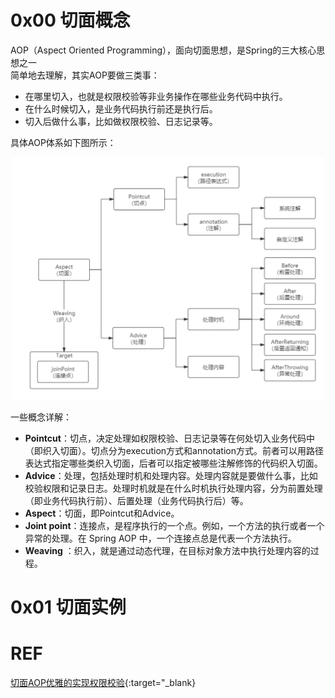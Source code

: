 # 0x00 切面概念
AOP（Aspect Oriented Programming），面向切面思想，是Spring的三大核心思想之一<br>
简单地去理解，其实AOP要做三类事：
* 在哪里切入，也就是权限校验等非业务操作在哪些业务代码中执行。
* 在什么时候切入，是业务代码执行前还是执行后。
* 切入后做什么事，比如做权限校验、日志记录等。

具体AOP体系如下图所示：

<div align="center">
	<img src="https://github.com/oneCoderMan/javastudy/blob/2cdccd42d38477dff0e34ed2008d99d4b1453c64/notes/src/main/resources/pics/aspect.png" alt="Editor" width="500">
</div>

一些概念详解：

* **Pointcut**：切点，决定处理如权限校验、日志记录等在何处切入业务代码中（即织入切面）。切点分为execution方式和annotation方式。前者可以用路径表达式指定哪些类织入切面，后者可以指定被哪些注解修饰的代码织入切面。
* **Advice**：处理，包括处理时机和处理内容。处理内容就是要做什么事，比如校验权限和记录日志。处理时机就是在什么时机执行处理内容，分为前置处理（即业务代码执行前）、后置处理（业务代码执行后）等。 
* **Aspect**：切面，即Pointcut和Advice。
* **Joint point**：连接点，是程序执行的一个点。例如，一个方法的执行或者一个异常的处理。在 Spring AOP 中，一个连接点总是代表一个方法执行。
* **Weaving** ：织入，就是通过动态代理，在目标对象方法中执行处理内容的过程。

# 0x01 切面实例


# REF
[切面AOP优雅的实现权限校验](https://mp.weixin.qq.com/s/DjWq1Kw9kPMlt3l_3HDK0Q){:target="_blank}